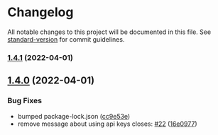 # Changelog

All notable changes to this project will be documented in this file. See [standard-version](https://github.com/conventional-changelog/standard-version) for commit guidelines.

### [1.4.1](https://github.com/chriscn/hypixeljs/compare/v1.4.0...v1.4.1) (2022-04-01)

## [1.4.0](https://github.com/chriscn/hypixeljs/compare/v1.2.0...v1.4.0) (2022-04-01)


### Bug Fixes

* bumped package-lock.json ([cc9e53e](https://github.com/chriscn/hypixeljs/commit/cc9e53ead803ff67fe96caa5c1139d3a287ce7b0))
* remove message about using api keys closes: [#22](https://github.com/chriscn/hypixeljs/issues/22) ([16e0977](https://github.com/chriscn/hypixeljs/commit/16e0977fc46f54783038ea54dd4910f851cb268b))
